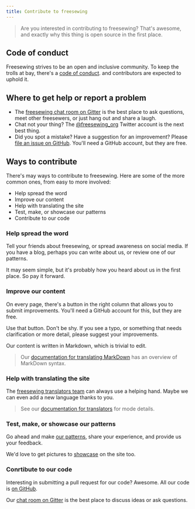 ```yaml
---
title: Contribute to freesewing
---
```

> Are you interested in contributing to freesewing? 
> That's awesome, and exactly why this thing is open source in the first place.

## Code of conduct

Freesewing strives to be an open and inclusive community.
To keep the trolls at bay, there's a [code of conduct](/docs/about/code-of-conduct). 
and contributors are expected to uphold it.

## Where to get help or report a problem

- The [freesewing chat room on Gitter](https://gitter.im/freesewing/freesewing) is the best place to ask questions, 
meet other freesewers, or just hang out and share a laugh.
- Chat not your thing? The [@freesewing_org](https://twitter.com/freesewing_org) 
Twitter account is the next best thing.
- Did you spot a mistake? Have a suggestion for an improvement? 
Please [file an issue on GitHub](https://github.com/freesewing/site/issues/new). 
You'll need a GitHub account, but they are free.

## Ways to contribute

There's may ways to contribute to freesewing. Here are some of the more common ones, from easy to more involved:

 - Help spread the word
 - Improve our content
 - Help with translating the site
 - Test, make, or showcase our patterns
 - Contribute to our code

### Help spread the word

Tell your friends about freesewing, or spread awareness on social media. 
If you have a blog, perhaps you can write about us, or review one of our patterns.

It may seem simple, but it's probably how you heard about us in the first place. So pay it forward. 

### Improve our content

On every page, there's a button in the right column that allows you to submit improvements.
You'll need a GitHub account for this, but they are free.

Use that button. Don't be shy. If you see a typo, or something that needs clarification or more detail, please suggest your improvements.

Our content is written in Markdown, which is trivial to edit. 

> Our [documentation for translating MarkDown](/docs/i18n/markdown) has an overview of MarkDown syntax.

### Help with translating the site

The [freesewing translators team](/i18n/) can always use a helping hand. Maybe we can even add a new language thanks to you.

> See our [documentation for translators](/docs/i18n/) for mode details.

### Test, make, or showcase our patterns

Go ahead and make [our patterns](/patterns), share your experience, and provide us your feedback.

We'd love to get pictures to [showcase](/showcase) on the site too.

### Conrtibute to our code

Interesting in submitting a pull request for our code? Awesome. All our code is [on GitHub](https://github.com/freesewing). 

Our [chat room on Gitter](https://gitter.im/freesewing/freesewing) is the best place to discuss ideas or ask questions. 

